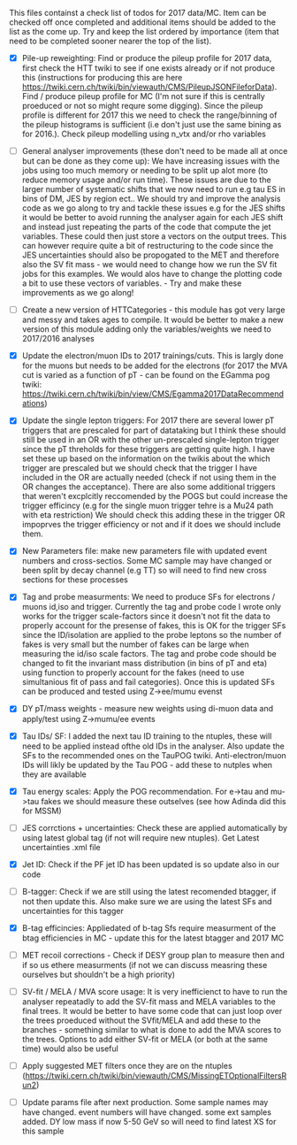  This files containst a check list of todos for 2017 data/MC. Item can be checked off once completed and additional items should be added to the list as the come up. Try and keep the list ordered by importance (item that need to be completed sooner nearer the top of the list).

- [x] Pile-up reweighting: Find or produce the pileup profile for 2017 data, first check the HTT twiki to see if one exists already or if not produce this (instructions for producing this are here https://twiki.cern.ch/twiki/bin/viewauth/CMS/PileupJSONFileforData). Find / produce pileup profile for MC (I'm not sure if this is centrally proeduced or not so might requre some digging). Since the pileup profile is different for 2017 this we need to check the range/binning of the pileup histograms is sufficient (i.e don't just use the same bining as for 2016.). Check pileup modelling using n_vtx and/or rho variables

- [ ] General analyser improvements (these don't need to be made all at once but can be done as they come up): We have increasing issues with the jobs using too much memory or needing to be split up alot more (to reduce memory usage and/or run time). These issues are due to the larger number of systematic shifts that we now need to run e.g tau ES in bins of DM, JES by region ect.. We should try and improve the analysis code as we go along to try and tackle these issues e.g for the JES shifts it would be better to avoid running the analyser again for each JES shift and instead just repeating the parts of the code that compute the jet variables. These could then just store a vectors on the output trees. This can however require quite a bit of restructuring to the code since the JES uncertainties should also be propogated to the MET and therefore also the SV fit mass - we would need to change how we run the SV fit jobs for this examples. We would alos have to change the plotting code a bit to use these vectors of variables. - Try and make these improvements as we go along!

- [ ] Create a new version of HTTCategories - this module has got very large and messy and takes ages to compile. It would be better to make a new version of this module adding only the variables/weights we need to 2017/2016 analyses

- [x] Update the electron/muon IDs to 2017 trainings/cuts. This is largly done for the muons but needs to be added for the electrons (for 2017 the MVA cut is varied as a function of pT - can be found on the EGamma pog twiki: https://twiki.cern.ch/twiki/bin/view/CMS/Egamma2017DataRecommendations)

- [x] Update the single lepton triggers: For 2017 there are several lower pT triggers that are prescaled for part of datataking but I think these should still be used in an OR with the other un-prescaled single-lepton trigger since the pT threholds for these triggers are getting quite high. I have set these up based on the information on the twikis about the which trigger are prescaled but we should check that the trigger I have included in the OR are actually needed (check if not using them in the OR changes the acceptance). There are also some additional triggers that weren't excplcitly reccomended by the POGS but could increase the trigger efficincy (e.g for the single muon trigger tehre is a Mu24 path with eta restriction) We should check this adding these in the trigger OR impoprves the trigger efficiency or not and if it does we should include them.

- [x] New Parameters file: make new parameters file with updated event numbers and cross-sectios. Some MC sample may have changed or been split by decay channel (e.g TT) so will need to find new cross sections for these processes

- [x] Tag and probe measurments: We need to produce SFs for electrons / muons id,iso and trigger. Currently the tag and probe code I wrote only works for the trigger scale-factors since it doesn't not fit the data to properly account for the presense of fakes, this is OK for the trigger SFs since the ID/isolation are applied to the probe leptons so the number of fakes is very small but the number of fakes can be large when measuring the id/iso scale factors. The tag and probe code should be changed to fit the invariant mass distribution (in bins of pT and eta) using function to properly account for the fakes (need to use simultanious fit of pass and fail categories). Once this is updated SFs can be produced and tested using Z->ee/mumu evenst 

- [x] DY pT/mass weights - measure new weights using di-muon data and apply/test using Z->mumu/ee events

- [x] Tau IDs/ SF: I added the next tau ID training to the ntuples, these will need to be applied instead ofthe old IDs in the analyser. Also update the SFs to the recommended ones on the TauPOG twiki. Anti-electron/muon IDs will likly be updated by the Tau POG - add these to nutples when they are available

- [x] Tau energy scales: Apply the POG recommendation. For e->tau and mu->tau fakes we should measure these outselves (see how Adinda did this for MSSM)

- [ ] JES corrctions + uncertainties: Check these are applied automatically by using latest global tag (if not will require new ntuples). Get Latest uncertainties .xml file

- [x] Jet ID: Check if the PF jet ID has been updated is so update also in our code

- [ ] B-tagger: Check if we are still using the latest recomended btagger, if not then update this. Also make sure we are using the latest SFs and uncertainties for this tagger

- [x] B-tag efficincies: Appliedated of b-tag Sfs require measurment of the btag efficiencies in MC - update this for the latest btagger and 2017 MC

- [ ] MET recoil corrections - Check if DESY group plan to measure then and if so us ethere measurments (if not we can discuss measring these ourselves but shouldn't be a high priority)

- [ ] SV-fit / MELA / MVA score usage: It is very inefficienct to have to run the analyser repeatadly to add the SV-fit mass and MELA variables to the final trees. It would be better to have some code that can just loop over the trees proeduced without the SVfit/MELA and add these to the branches - something similar to what is done to add the MVA scores to the trees. Options to add either SV-fit or MELA (or both at the same time) would also be useful

- [ ] Apply suggested MET filters once they are on the ntuples (https://twiki.cern.ch/twiki/bin/viewauth/CMS/MissingETOptionalFiltersRun2)

- [ ] Update params file after next production. Some sample names may have changed. event numbers will have changed. some ext samples added. DY low mass if now 5-50 GeV so will need to find latest XS for this sample
